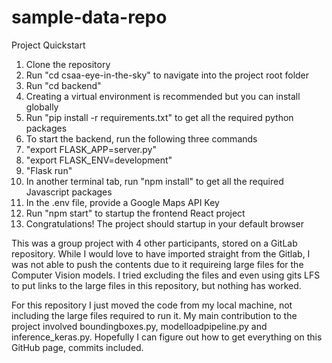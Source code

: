 # sample-data-repo


Project Quickstart


1. Clone the repository
2. Run "cd csaa-eye-in-the-sky" to navigate into the project root folder
3. Run "cd backend"
4. Creating a virtual environment is recommended but you can install globally
5. Run "pip install -r requirements.txt" to get all the required python packages
6. To start the backend, run the following three commands
7. "export FLASK_APP=server.py"
8. "export FLASK_ENV=development"
9. "Flask run"
10. In another terminal tab, run "npm install" to get all the required Javascript packages
11. In the .env file, provide a Google Maps API Key
12. Run "npm start" to startup the frontend React project
13. Congratulations! The project should startup in your default browser


This was a group project with 4 other participants, stored on a GitLab repository. While I would love to have imported straight from the Gitlab, I was not able to push the contents due to it requireing large files for the Computer Vision models. I tried excluding the files and even using gits LFS to put links to the large files in this repository, but nothing has worked. 

For this repository I just moved the code from my local machine, not including the large files required to run it. My main contribution to the project involved boundingboxes.py, modelloadpipeline.py and inference_keras.py. Hopefully I can figure out how to get everything on this GitHub page, commits included.
